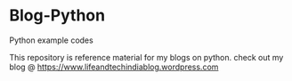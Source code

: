 # Blog-Python
Python example codes

This repository is reference material for my blogs on python.
check out my blog @ https://www.lifeandtechindiablog.wordpress.com
